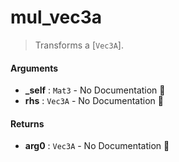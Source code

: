 # mul\_vec3a

>  Transforms a [`Vec3A`].

#### Arguments

- **\_self** : `Mat3` \- No Documentation 🚧
- **rhs** : `Vec3A` \- No Documentation 🚧

#### Returns

- **arg0** : `Vec3A` \- No Documentation 🚧
